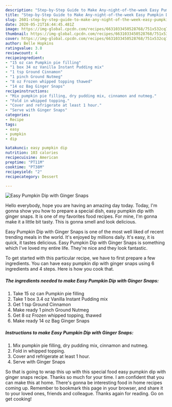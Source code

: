 ```yaml
---
description: "Step-by-Step Guide to Make Any-night-of-the-week Easy Pumpkin Dip with Ginger Snaps"
title: "Step-by-Step Guide to Make Any-night-of-the-week Easy Pumpkin Dip with Ginger Snaps"
slug: 2601-step-by-step-guide-to-make-any-night-of-the-week-easy-pumpkin-dip-with-ginger-snaps
date: 2020-05-21T16:44:45.481Z
image: https://img-global.cpcdn.com/recipes/6631033450528768/751x532cq70/easy-pumpkin-dip-with-ginger-snaps-recipe-main-photo.jpg
thumbnail: https://img-global.cpcdn.com/recipes/6631033450528768/751x532cq70/easy-pumpkin-dip-with-ginger-snaps-recipe-main-photo.jpg
cover: https://img-global.cpcdn.com/recipes/6631033450528768/751x532cq70/easy-pumpkin-dip-with-ginger-snaps-recipe-main-photo.jpg
author: Belle Hopkins
ratingvalue: 3.8
reviewcount: 4
recipeingredient:
- "15 oz can Pumpkin pie filling"
- "1 box 34 oz Vanilla Instant Pudding mix"
- "1 tsp Ground Cinnamon"
- "1 pinch Ground Nutmeg"
- "8 oz Frozen whipped topping thawed"
- "14 oz Bag Ginger Snaps"
recipeinstructions:
- "Mix pumpkin pie filling, dry pudding mix, cinnamon and nutmeg."
- "Fold in whipped topping."
- "Cover and refrigerate at least 1 hour."
- "Serve with Ginger Snaps"
categories:
- Recipe
tags:
- easy
- pumpkin
- dip

katakunci: easy pumpkin dip 
nutrition: 103 calories
recipecuisine: American
preptime: "PT11M"
cooktime: "PT38M"
recipeyield: "2"
recipecategory: Dessert

---
```



![Easy Pumpkin Dip with Ginger Snaps](https://img-global.cpcdn.com/recipes/6631033450528768/751x532cq70/easy-pumpkin-dip-with-ginger-snaps-recipe-main-photo.jpg)

Hello everybody, hope you are having an amazing day today. Today, I'm gonna show you how to prepare a special dish, easy pumpkin dip with ginger snaps. It is one of my favorites food recipes. For mine, I'm gonna make it a little bit tasty. This is gonna smell and look delicious.



Easy Pumpkin Dip with Ginger Snaps is one of the most well liked of recent trending meals in the world. It's enjoyed by millions daily. It's easy, it is quick, it tastes delicious. Easy Pumpkin Dip with Ginger Snaps is something which I've loved my entire life. They're nice and they look fantastic.


To get started with this particular recipe, we have to first prepare a few ingredients. You can have easy pumpkin dip with ginger snaps using 6 ingredients and 4 steps. Here is how you cook that.

<!--inarticleads1-->

##### The ingredients needed to make Easy Pumpkin Dip with Ginger Snaps:

1. Take 15 oz can Pumpkin pie filling
1. Take 1 box 3.4 oz Vanilla Instant Pudding mix
1. Get 1 tsp Ground Cinnamon
1. Make ready 1 pinch Ground Nutmeg
1. Get 8 oz Frozen whipped topping, thawed
1. Make ready 14 oz Bag Ginger Snaps




<!--inarticleads2-->

##### Instructions to make Easy Pumpkin Dip with Ginger Snaps:

1. Mix pumpkin pie filling, dry pudding mix, cinnamon and nutmeg.
1. Fold in whipped topping.
1. Cover and refrigerate at least 1 hour.
1. Serve with Ginger Snaps




So that is going to wrap this up with this special food easy pumpkin dip with ginger snaps recipe. Thanks so much for your time. I am confident that you can make this at home. There's gonna be interesting food in home recipes coming up. Remember to bookmark this page in your browser, and share it to your loved ones, friends and colleague. Thanks again for reading. Go on get cooking!
